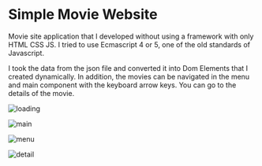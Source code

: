 # Simple Movie Website

Movie site application that I developed without using a framework with only HTML CSS JS. I tried to use Ecmascript 4 or 5, one of the old standards of Javascript.

I took the data from the json file and converted it into Dom Elements that I created dynamically. In addition, the movies can be navigated in the menu and main component with the keyboard arrow keys. You can go to the details of the movie.

<img
  src="https://res.cloudinary.com/dtrjgpqv2/image/upload/v1688391113/Movie-App/mxwqexpjvdpjtm4bvgzn.png"
  alt="loading"
  title="loading"
  style="display: inline-block; margin: 0 auto; max-width: 150px">
  
<img
  src="https://res.cloudinary.com/dtrjgpqv2/image/upload/v1688391115/Movie-App/icvpcubczftsaefu2sdj.png"
  alt="main"
  title="main"
  style="display: inline-block; margin: 0 auto; max-width: 150px">
  
<img
  src="https://res.cloudinary.com/dtrjgpqv2/image/upload/v1688391115/Movie-App/xaxiylavc9tkwa2fbdm9.png"
  alt="menu"
  title="menu"
  style="display: inline-block; margin: 0 auto; max-width: 150px">
 
<img
  src="https://res.cloudinary.com/dtrjgpqv2/image/upload/v1688391116/Movie-App/ngi4zlepnqusqh5v5apd.png"
  alt="detail"
  title="detail"
  style="display: inline-block; margin: 0 auto; max-width: 150px">
